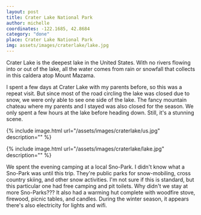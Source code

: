 ```yaml
---
layout: post
title: Crater Lake National Park
author: michelle
coordinates: -122.1685, 42.8684
category: "done"
place: Crater Lake National Park
img: assets/images/craterlake/lake.jpg
---
```


Crater Lake is the deepest lake in the United States. With no rivers flowing into or out of the lake, all the water comes from rain or snowfall that collects in this caldera atop Mount Mazama.

I spent a few days at Crater Lake with my parents before, so this was a repeat visit. But since most of the road circling the lake was closed due to snow, we were only able to see one side of the lake. The fancy mountain chateau where my parents and I stayed was also closed for the season. We only spent a few hours at the lake before heading down. Still, it's a stunning scene.

{% include image.html url="/assets/images/craterlake/us.jpg" description="" %}

{% include image.html url="/assets/images/craterlake/lake.jpg" description="" %}

We spent the evening camping at a local Sno-Park. I didn't know what a Sno-Park was until this trip. They're public parks for snow-mobiling, cross country skiing, and other snow activities. I'm not sure if this is standard, but this particular one had free camping and pit toilets. Why didn't we stay at more Sno-Parks??? It also had a warming hut complete with woodfire stove, firewood, picnic tables, and candles. During the winter season, it appears there's also electricity for lights and wifi. 